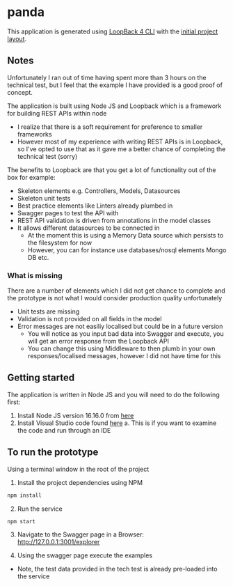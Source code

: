 # panda

This application is generated using [LoopBack 4 CLI](https://loopback.io/doc/en/lb4/Command-line-interface.html) with the
[initial project layout](https://loopback.io/doc/en/lb4/Loopback-application-layout.html).


## Notes

Unfortunately I ran out of time having spent more than 3 hours on the technical test, but I feel that the example I have provided is a good proof of concept.

The application is built using Node JS and Loopback which is a framework for building REST APIs within node

- I realize that there is a soft requirement for preference to smaller frameworks
- However most of my experience with writing REST APIs is in Loopback, so I've opted to use that as it gave me a better chance of completing the technical test (sorry)

The benefits to Loopback are that you get a lot of functionality out of the box for example:

- Skeleton elements e.g. Controllers, Models, Datasources
- Skeleton unit tests
- Best practice elements like Linters already plumbed in
- Swagger pages to test the API with
- REST API validation is driven from annotations in the model classes
- It allows different datasources to be connected in
  - At the moment this is using a Memory Data source which persists to the filesystem for now
  - However, you can for instance use databases/nosql elements Mongo DB etc.

### What is missing

There are a number of elements which I did not get chance to complete and the prototype is not what I would consider production quality unfortunately

- Unit tests are missing
- Validation is not provided on all fields in the model
- Error messages are not easiliy localised but could be in a future version
  - You will notice as you input bad data into Swagger and execute, you will get an error response from the Loopback API
  - You can change this using Middleware to then plumb in your own responses/localised messages, however I did not have time for this

## Getting started

The application is written in Node JS and you will need to do the following first:

1. Install Node JS version 16.16.0 from [here](https://nodejs.org/en)
2. Install Visual Studio code found [here](https://code.visualstudio.com/)
   a. This is if you want to examine the code and run through an IDE
   
   
## To run the prototype

Using a terminal window in the root of the project
1. Install the project dependencies using NPM
```sh
npm install
```

2. Run the service
```sh
npm start
```

3. Navigate to the Swagger page in a Browser: http://127.0.0.1:3001/explorer

4. Using the swagger page execute the examples
- Note, the test data provided in the tech test is already pre-loaded into the service
